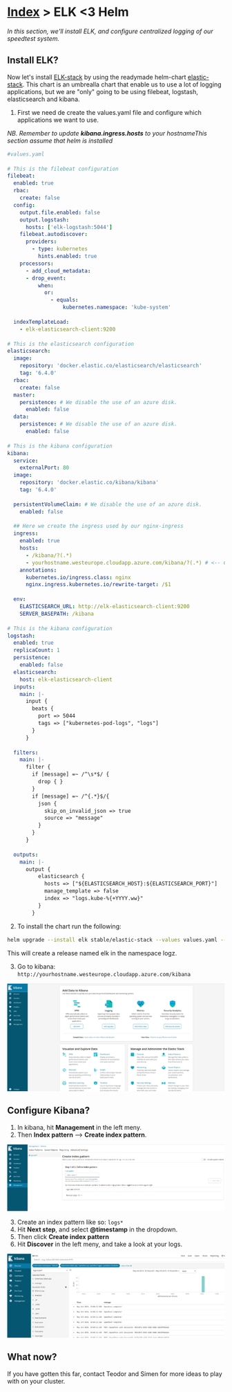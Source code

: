 # [Index](index) > ELK <3 Helm

_In this section, we'll install ELK, and configure centralized logging of our speedtest system._

## Install ELK?

Now let's install [ELK-stack](https://www.elastic.co/elk-stack) by using the readymade helm-chart [elastic-stack](https://github.com/helm/charts/tree/master/stable/elastic-stack). This chart is an umbrealla chart that enable us to use a lot of logging applications, but we are "only" going to be using filebeat, logstash, elasticsearch and kibana.

1. First we need de create the values.yaml file and configure which applications we want to use.

_NB. Remember to update **kibana.ingress.hosts** to your hostnameThis section assume that helm is installed_

```yaml
#values.yaml

# This is the filebeat configuration
filebeat:
  enabled: true
  rbac:
    create: false
  config:
    output.file.enabled: false
    output.logstash:
      hosts: ['elk-logstash:5044']
    filebeat.autodiscover:
      providers:
        - type: kubernetes
          hints.enabled: true
    processors:
      - add_cloud_metadata:
      - drop_event:
          when:
            or:
              - equals:
                  kubernetes.namespace: 'kube-system'

  indexTemplateLoad:
    - elk-elasticsearch-client:9200

# This is the elasticsearch configuration
elasticsearch:
  image:
    repository: 'docker.elastic.co/elasticsearch/elasticsearch'
    tag: '6.4.0'
  rbac:
    create: false
  master:
    persistence: # We disable the use of an azure disk.
      enabled: false
  data:
    persistence: # We disable the use of an azure disk.
      enabled: false

# This is the kibana configuration
kibana:
  service:
    externalPort: 80
  image:
    repository: 'docker.elastic.co/kibana/kibana'
    tag: '6.4.0'

  persistentVolumeClaim: # We disable the use of an azure disk.
    enabled: false

  ## Here we create the ingress used by our nginx-ingress
  ingress:
    enabled: true
    hosts:
      - /kibana/?(.*)
      - yourhostname.westeurope.cloudapp.azure.com/kibana/?(.*) # <-- CHANGE HERE!
    annotations:
      kubernetes.io/ingress.class: nginx
      nginx.ingress.kubernetes.io/rewrite-target: /$1

  env:
    ELASTICSEARCH_URL: http://elk-elasticsearch-client:9200
    SERVER_BASEPATH: /kibana

# This is the kibana configuration
logstash:
  enabled: true
  replicaCount: 1
  persistence:
    enabled: false
  elasticsearch:
    host: elk-elasticsearch-client
  inputs:
    main: |-
      input {
        beats {
          port => 5044
          tags => ["kubernetes-pod-logs", "logs"]
        }
      }

  filters:
    main: |-
      filter {
        if [message] =~ /^\s*$/ {
          drop { }
        }
        if [message] =~ /^{.*}$/{
          json {
            skip_on_invalid_json => true
            source => "message"
          }
        }
      }

  outputs:
    main: |-
      output {
          elasticsearch {
            hosts => ["${ELASTICSEARCH_HOST}:${ELASTICSEARCH_PORT}"]
            manage_template => false
            index => "logs.kube-%{+YYYY.ww}"
          }
        }
```

2. To install the chart run the following:

```bash
helm upgrade --install elk stable/elastic-stack --values values.yaml --namespace logz
```

This will create a release named elk in the namespace logz.

3. Go to kibana: `http://yourhostname.westeurope.cloudapp.azure.com/kibana`

![Kibana](images/kibana.png)

## Configure Kibana?

1. In kibana, hit **Management** in the left meny.
2. Then **Index pattern** --> **Create index pattern**.

![Kibana](images/kibana-create-index.png)

3. Create an index pattern like so: `logs*`
4. Hit **Next step**, and select **@timestamp** in the dropdown.
5. Then click **Create index pattern**
6. Hit **Discover** in the left meny, and take a look at your logs.

![Kibana](images/kibana-logs.png)

## What now?
If you have gotten this far, contact Teodor and Simen for more ideas to play with on your cluster.
